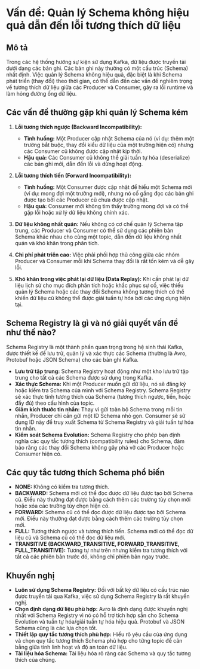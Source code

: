 # Vấn đề: Quản lý Schema không hiệu quả dẫn đến lỗi tương thích dữ liệu

## Mô tả
Trong các hệ thống hướng sự kiện sử dụng Kafka, dữ liệu được truyền tải dưới dạng các bản ghi. Các bản ghi này thường có một cấu trúc (Schema) nhất định. Việc quản lý Schema không hiệu quả, đặc biệt là khi Schema phát triển (thay đổi) theo thời gian, có thể dẫn đến các vấn đề nghiêm trọng về tương thích dữ liệu giữa các Producer và Consumer, gây ra lỗi runtime và làm hỏng đường ống dữ liệu.

## Các vấn đề thường gặp khi quản lý Schema kém
1.  **Lỗi tương thích ngược (Backward Incompatibility):**
    *   **Tình huống:** Một Producer cập nhật Schema của nó (ví dụ: thêm một trường bắt buộc, thay đổi kiểu dữ liệu của một trường hiện có) nhưng các Consumer cũ không được cập nhật kịp thời.
    *   **Hậu quả:** Các Consumer cũ không thể giải tuần tự hóa (deserialize) các bản ghi mới, dẫn đến lỗi và dừng hoạt động.

2.  **Lỗi tương thích tiến (Forward Incompatibility):**
    *   **Tình huống:** Một Consumer được cập nhật để hiểu một Schema mới (ví dụ: mong đợi một trường mới), nhưng nó cố gắng đọc các bản ghi được tạo bởi các Producer cũ chưa được cập nhật.
    *   **Hậu quả:** Consumer mới không tìm thấy trường mong đợi và có thể gặp lỗi hoặc xử lý dữ liệu không chính xác.

3.  **Dữ liệu không nhất quán:** Nếu không có cơ chế quản lý Schema tập trung, các Producer và Consumer có thể sử dụng các phiên bản Schema khác nhau cho cùng một topic, dẫn đến dữ liệu không nhất quán và khó khăn trong phân tích.

4.  **Chi phí phát triển cao:** Việc phải phối hợp thủ công giữa các nhóm Producer và Consumer mỗi khi Schema thay đổi là rất tốn kém và dễ gây lỗi.

5.  **Khó khăn trong việc phát lại dữ liệu (Data Replay):** Khi cần phát lại dữ liệu lịch sử cho mục đích phân tích hoặc khắc phục sự cố, việc thiếu quản lý Schema hoặc các thay đổi Schema không tương thích có thể khiến dữ liệu cũ không thể được giải tuần tự hóa bởi các ứng dụng hiện tại.

## Schema Registry là gì và nó giải quyết vấn đề như thế nào?
Schema Registry là một thành phần quan trọng trong hệ sinh thái Kafka, được thiết kế để lưu trữ, quản lý và xác thực các Schema (thường là Avro, Protobuf hoặc JSON Schema) cho các bản ghi Kafka.

*   **Lưu trữ tập trung:** Schema Registry hoạt động như một kho lưu trữ tập trung cho tất cả các Schema được sử dụng trong Kafka.
*   **Xác thực Schema:** Khi một Producer muốn gửi dữ liệu, nó sẽ đăng ký hoặc kiểm tra Schema của mình với Schema Registry. Schema Registry sẽ xác thực tính tương thích của Schema (tương thích ngược, tiến, hoặc đầy đủ) theo cấu hình của topic.
*   **Giảm kích thước tin nhắn:** Thay vì gửi toàn bộ Schema trong mỗi tin nhắn, Producer chỉ cần gửi một ID Schema nhỏ gọn. Consumer sẽ sử dụng ID này để truy xuất Schema từ Schema Registry và giải tuần tự hóa tin nhắn.
*   **Kiểm soát Schema Evolution:** Schema Registry cho phép bạn định nghĩa các quy tắc tương thích (compatibility rules) cho Schema, đảm bảo rằng các thay đổi Schema không gây phá vỡ các Producer hoặc Consumer hiện có.

## Các quy tắc tương thích Schema phổ biến
*   **NONE:** Không có kiểm tra tương thích.
*   **BACKWARD:** Schema mới có thể đọc được dữ liệu được tạo bởi Schema cũ. Điều này thường đạt được bằng cách thêm các trường tùy chọn mới hoặc xóa các trường tùy chọn hiện có.
*   **FORWARD:** Schema cũ có thể đọc được dữ liệu được tạo bởi Schema mới. Điều này thường đạt được bằng cách thêm các trường tùy chọn mới.
*   **FULL:** Tương thích ngược và tương thích tiến. Schema mới có thể đọc dữ liệu cũ và Schema cũ có thể đọc dữ liệu mới.
*   **TRANSITIVE (BACKWARD_TRANSITIVE, FORWARD_TRANSITIVE, FULL_TRANSITIVE):** Tương tự như trên nhưng kiểm tra tương thích với tất cả các phiên bản trước đó, không chỉ phiên bản ngay trước.

## Khuyến nghị
*   **Luôn sử dụng Schema Registry:** Đối với bất kỳ dữ liệu có cấu trúc nào được truyền tải qua Kafka, việc sử dụng Schema Registry là rất khuyến nghị.
*   **Chọn định dạng dữ liệu phù hợp:** Avro là định dạng được khuyến nghị nhất với Schema Registry vì nó có hỗ trợ tích hợp sẵn cho Schema Evolution và tuần tự hóa/giải tuần tự hóa hiệu quả. Protobuf và JSON Schema cũng là các lựa chọn tốt.
*   **Thiết lập quy tắc tương thích phù hợp:** Hiểu rõ yêu cầu của ứng dụng và chọn quy tắc tương thích Schema phù hợp cho từng topic để cân bằng giữa tính linh hoạt và độ an toàn dữ liệu.
*   **Tài liệu hóa Schema:** Tài liệu hóa rõ ràng các Schema và quy tắc tương thích của chúng.